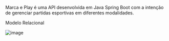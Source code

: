 Marca e Play é uma API desenvolvida em Java Spring Boot com a intenção de gerenciar partidas esportivas em diferentes modalidades.

Modelo Relacional 

![image](https://github.com/user-attachments/assets/687b4251-8300-4836-af8b-b86024774817)
